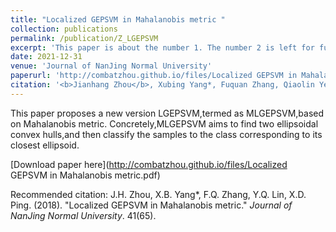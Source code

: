 ```yaml
---
title: "Localized GEPSVM in Mahalanobis metric "
collection: publications
permalink: /publication/Z_LGEPSVM
excerpt: 'This paper is about the number 1. The number 2 is left for future work.'
date: 2021-12-31
venue: 'Journal of NanJing Normal University'
paperurl: 'http://combatzhou.github.io/files/Localized GEPSVM in Mahalanobis metric.pdf'
citation: '<b>Jianhang Zhou</b>, Xubing Yang*, Fuquan Zhang, Qiaolin Ye, Dengping Xu. (2018). &quot;Localized GEPSVM in Mahalanobis metric.&quot; <i>Journal of NanJing Normal University</i>, 41(65).'
---
```

This paper proposes a new version LGEPSVM,termed as MLGEPSVM,based on Mahalanobis metric. Concretely,MLGEPSVM aims to find two ellipsoidal convex hulls,and then classify the samples to the class corresponding to its closest ellipsoid.

[Download paper here](http://combatzhou.github.io/files/Localized GEPSVM in Mahalanobis metric.pdf)

Recommended citation: J.H. Zhou, X.B. Yang*, F.Q. Zhang, Y.Q. Lin, X.D. Ping. (2018). &quot;Localized GEPSVM in Mahalanobis metric.&quot; <i>Journal of NanJing Normal University</i>. 41(65).
